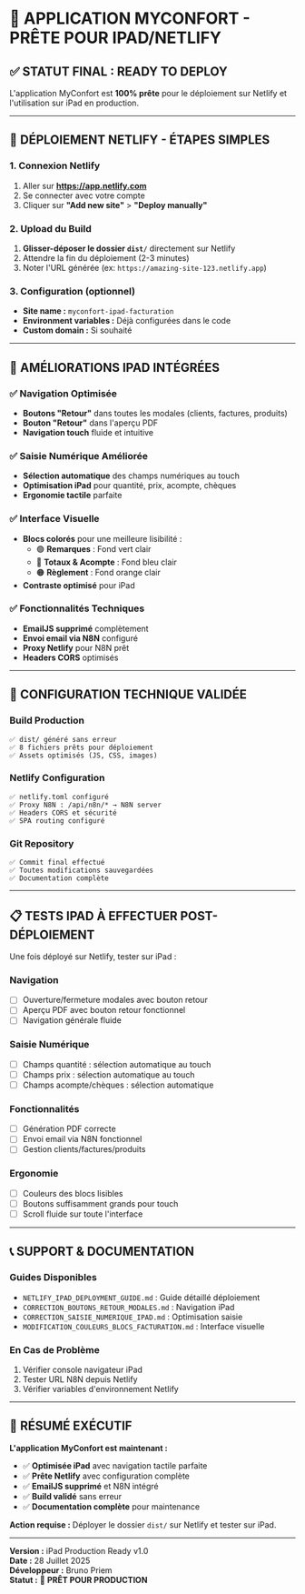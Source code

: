 # 🎉 APPLICATION MYCONFORT - PRÊTE POUR IPAD/NETLIFY

## ✅ STATUT FINAL : READY TO DEPLOY

L'application MyConfort est **100% prête** pour le déploiement sur Netlify et l'utilisation sur iPad en production.

---

## 🚀 DÉPLOIEMENT NETLIFY - ÉTAPES SIMPLES

### 1. Connexion Netlify
1. Aller sur **https://app.netlify.com**
2. Se connecter avec votre compte
3. Cliquer sur **"Add new site"** > **"Deploy manually"**

### 2. Upload du Build
1. **Glisser-déposer le dossier `dist/`** directement sur Netlify
2. Attendre la fin du déploiement (2-3 minutes)
3. Noter l'URL générée (ex: `https://amazing-site-123.netlify.app`)

### 3. Configuration (optionnel)
- **Site name :** `myconfort-ipad-facturation`
- **Environment variables :** Déjà configurées dans le code
- **Custom domain :** Si souhaité

---

## 📱 AMÉLIORATIONS IPAD INTÉGRÉES

### ✅ Navigation Optimisée
- **Boutons "Retour"** dans toutes les modales (clients, factures, produits)
- **Bouton "Retour"** dans l'aperçu PDF
- **Navigation touch** fluide et intuitive

### ✅ Saisie Numérique Améliorée
- **Sélection automatique** des champs numériques au touch
- **Optimisation iPad** pour quantité, prix, acompte, chèques
- **Ergonomie tactile** parfaite

### ✅ Interface Visuelle
- **Blocs colorés** pour une meilleure lisibilité :
  - 🟢 **Remarques** : Fond vert clair
  - 🔵 **Totaux & Acompte** : Fond bleu clair
  - 🟠 **Règlement** : Fond orange clair
- **Contraste optimisé** pour iPad

### ✅ Fonctionnalités Techniques
- **EmailJS supprimé** complètement
- **Envoi email via N8N** configuré
- **Proxy Netlify** pour N8N prêt
- **Headers CORS** optimisés

---

## 🔧 CONFIGURATION TECHNIQUE VALIDÉE

### Build Production
```
✅ dist/ généré sans erreur
✅ 8 fichiers prêts pour déploiement
✅ Assets optimisés (JS, CSS, images)
```

### Netlify Configuration
```
✅ netlify.toml configuré
✅ Proxy N8N : /api/n8n/* → N8N server
✅ Headers CORS et sécurité
✅ SPA routing configuré
```

### Git Repository
```
✅ Commit final effectué
✅ Toutes modifications sauvegardées
✅ Documentation complète
```

---

## 📋 TESTS IPAD À EFFECTUER POST-DÉPLOIEMENT

Une fois déployé sur Netlify, tester sur iPad :

### Navigation
- [ ] Ouverture/fermeture modales avec bouton retour
- [ ] Aperçu PDF avec bouton retour fonctionnel
- [ ] Navigation générale fluide

### Saisie Numérique
- [ ] Champs quantité : sélection automatique au touch
- [ ] Champs prix : sélection automatique au touch
- [ ] Champs acompte/chèques : sélection automatique

### Fonctionnalités
- [ ] Génération PDF correcte
- [ ] Envoi email via N8N fonctionnel
- [ ] Gestion clients/factures/produits

### Ergonomie
- [ ] Couleurs des blocs lisibles
- [ ] Boutons suffisamment grands pour touch
- [ ] Scroll fluide sur toute l'interface

---

## 📞 SUPPORT & DOCUMENTATION

### Guides Disponibles
- `NETLIFY_IPAD_DEPLOYMENT_GUIDE.md` : Guide détaillé déploiement
- `CORRECTION_BOUTONS_RETOUR_MODALES.md` : Navigation iPad
- `CORRECTION_SAISIE_NUMERIQUE_IPAD.md` : Optimisation saisie
- `MODIFICATION_COULEURS_BLOCS_FACTURATION.md` : Interface visuelle

### En Cas de Problème
1. Vérifier console navigateur iPad
2. Tester URL N8N depuis Netlify
3. Vérifier variables d'environnement Netlify

---

## 🎯 RÉSUMÉ EXÉCUTIF

**L'application MyConfort est maintenant :**
- ✅ **Optimisée iPad** avec navigation tactile parfaite
- ✅ **Prête Netlify** avec configuration complète
- ✅ **EmailJS supprimé** et N8N intégré
- ✅ **Build validé** sans erreur
- ✅ **Documentation complète** pour maintenance

**Action requise :** Déployer le dossier `dist/` sur Netlify et tester sur iPad.

---

**Version :** iPad Production Ready v1.0  
**Date :** 28 Juillet 2025  
**Développeur :** Bruno Priem  
**Statut :** 🚀 **PRÊT POUR PRODUCTION**
